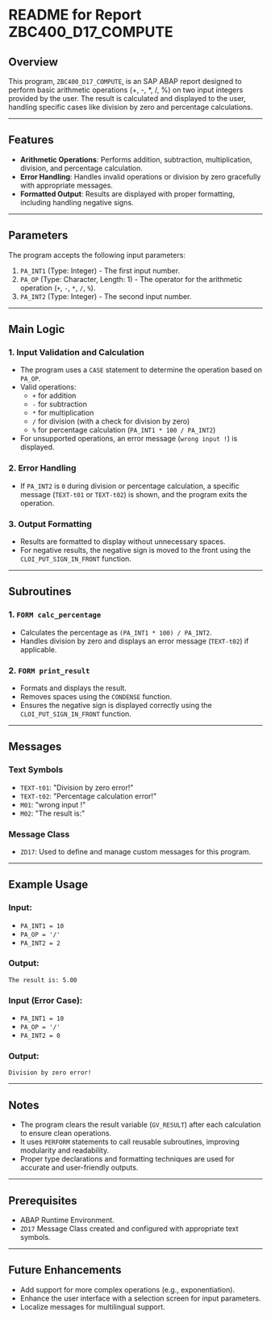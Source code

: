 # README for Report ZBC400_D17_COMPUTE

## Overview
This program, `ZBC400_D17_COMPUTE`, is an SAP ABAP report designed to perform basic arithmetic operations (+, -, *, /, %) on two input integers provided by the user. The result is calculated and displayed to the user, handling specific cases like division by zero and percentage calculations.

---

## Features
- **Arithmetic Operations**: Performs addition, subtraction, multiplication, division, and percentage calculation.
- **Error Handling**: Handles invalid operations or division by zero gracefully with appropriate messages.
- **Formatted Output**: Results are displayed with proper formatting, including handling negative signs.

---

## Parameters
The program accepts the following input parameters:
1. `PA_INT1` (Type: Integer) - The first input number.
2. `PA_OP` (Type: Character, Length: 1) - The operator for the arithmetic operation (`+`, `-`, `*`, `/`, `%`).
3. `PA_INT2` (Type: Integer) - The second input number.

---

## Main Logic
### 1. **Input Validation and Calculation**
   - The program uses a `CASE` statement to determine the operation based on `PA_OP`.
   - Valid operations:
     - `+` for addition
     - `-` for subtraction
     - `*` for multiplication
     - `/` for division (with a check for division by zero)
     - `%` for percentage calculation (`PA_INT1 * 100 / PA_INT2`)
   - For unsupported operations, an error message (`wrong input !`) is displayed.

### 2. **Error Handling**
   - If `PA_INT2` is `0` during division or percentage calculation, a specific message (`TEXT-t01` or `TEXT-t02`) is shown, and the program exits the operation.

### 3. **Output Formatting**
   - Results are formatted to display without unnecessary spaces.
   - For negative results, the negative sign is moved to the front using the `CLOI_PUT_SIGN_IN_FRONT` function.

---

## Subroutines
### **1. `FORM calc_percentage`**
   - Calculates the percentage as `(PA_INT1 * 100) / PA_INT2`.
   - Handles division by zero and displays an error message (`TEXT-t02`) if applicable.

### **2. `FORM print_result`**
   - Formats and displays the result.
   - Removes spaces using the `CONDENSE` function.
   - Ensures the negative sign is displayed correctly using the `CLOI_PUT_SIGN_IN_FRONT` function.

---

## Messages
### Text Symbols
- `TEXT-t01`: "Division by zero error!"
- `TEXT-t02`: "Percentage calculation error!"
- `M01`: "wrong input !"
- `M02`: "The result is:"

### Message Class
- `ZD17`: Used to define and manage custom messages for this program.

---

## Example Usage
### Input:
- `PA_INT1 = 10`
- `PA_OP = '/'`
- `PA_INT2 = 2`

### Output:
```
The result is: 5.00
```

### Input (Error Case):
- `PA_INT1 = 10`
- `PA_OP = '/'`
- `PA_INT2 = 0`

### Output:
```
Division by zero error!
```

---

## Notes
- The program clears the result variable (`GV_RESULT`) after each calculation to ensure clean operations.
- It uses `PERFORM` statements to call reusable subroutines, improving modularity and readability.
- Proper type declarations and formatting techniques are used for accurate and user-friendly outputs.

---

## Prerequisites
- ABAP Runtime Environment.
- `ZD17` Message Class created and configured with appropriate text symbols. 

---

## Future Enhancements
- Add support for more complex operations (e.g., exponentiation).
- Enhance the user interface with a selection screen for input parameters.
- Localize messages for multilingual support.